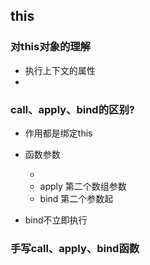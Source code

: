 ## this

### 对this对象的理解

- 执行上下文的属性
- 

### call、apply、bind的区别?

- 作用都是绑定this
- 函数参数

	- 
	- apply 第二个数组参数
	- bind 第二个参数起

- bind不立即执行

### 手写call、apply、bind函数
